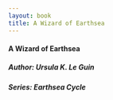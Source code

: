 ```yaml
---
layout: book
title: A Wizard of Earthsea
---
```

#### A Wizard of Earthsea
##### Author: Ursula K. Le Guin
##### Series: Earthsea Cycle
